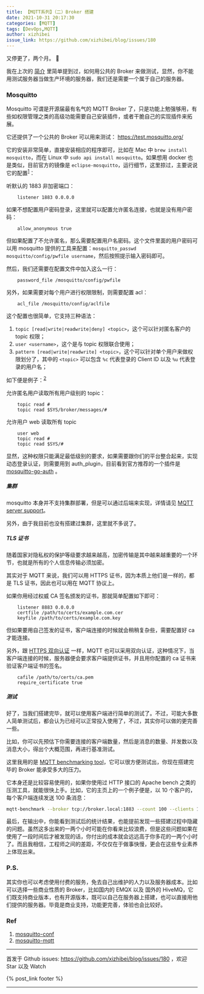 ```yaml
---
title: 【MQTT系列】（二）Broker 搭建
date: 2021-10-31 20:17:30
categories: [MQTT]
tags: [DevOps,MQTT]
author: xizhibei
issue_link: https://github.com/xizhibei/blog/issues/180
---
```

<!-- en_title: mqtt-2-mosquitto-broker-setup -->

又停更了，两个月。 🙈 

我在上次的 [简介](https://github.com/xizhibei/blog/issues/179) 里简单提到过，如何用公共的 Broker 来做测试，显然，你不能用测试服务器当做生产环境的服务器，我们还是需要一个属于自己的服务器。

### Mosquitto

Mosquitto 可谓是开源届最有名气的 MQTT Broker 了，只是功能上勉强够用，有些如权限管理之类的高级功能需要自己安装插件，或者干脆自己的实现插件来拓展。

它还提供了一个公共的 Broker 可以用来测试： <https://test.mosquitto.org/>

它的安装非常简单，直接安装相应的程序即可，比如在 Mac 中 `brew install mosquitto`，而在 Linux 中 `sudo api install mosquitto`。如果想用 docker 也是类似，目前官方的镜像是 `eclipse-mosquitto`，运行细节，这里掠过，主要说说它的配置<sup>[1]</sup>：

听默认的 1883 非加密端口：

```
    listener 1883 0.0.0.0
```

如果不想配置用户密码登录，这里就可以配置允许匿名连接，也就是没有用户密码：

```
    allow_anonymous true
```

但如果配置了不允许匿名，那么需要配置用户名密码。这个文件里面的用户密码可以用 mosquitto 提供的工具来配置：`mosquitto_passwd mosquitto/config/pwfile username`，然后按照提示输入密码即可。

然后，我们还需要在配置文件中加入这么一行：

```
    password_file /mosquitto/config/pwfile
```

另外，如果需要对每个用户进行权限限制，则需要配置 acl：

```
    acl_file /mosquitto/config/aclfile
```

这个配置也很简单，它支持三种语法：

1.  `topic [read|write|readwrite|deny] <topic>`，这个可以针对匿名客户的 topic 权限；
2.  `user <username>`，这个是与 topic 权限联合使用；
3.  `pattern [read|write|readwrite] <topic>`，这个可以针对单个用户来做权限划分了，其中的 `<topic>` 可以包含 `%c` 代表登录的 Client ID 以及 `%u` 代表登录的用户名；

如下便是例子：<sup>[2]</sup>

允许匿名用户读取所有用户级别的 topic：

```
    topic read #
    topic read $SYS/broker/messages/#
```

允许用户 web 读取所有 topic

```
    user web
    topic read #
    topic read $SYS/#
```

显然，这种权限只能满足最低级别的要求，如果需要跟你们的平台整合起来，实现动态登录认证，则需要用到 auth_plugin，目前看到官方推荐的一个插件是 [mosquitto-go-auth](https://github.com/iegomez/mosquitto-go-auth) 。

##### 集群

mosquitto 本身并不支持集群部署，但是可以通过后端来实现，详情请见 [MQTT server support](https://github.com/mqtt/mqtt.org/wiki/server-support)。

另外，由于我目前也没有搭建过集群，这里就不多说了。

##### TLS 证书

随着国家对隐私权的保护等级要求越来越高，加密传输是其中越来越重要的一个环节，也就是所有的个人信息传输必须加密。

其实对于 MQTT 来说，我们可以用 HTTPS 证书，因为本质上他们是一样的，都是 TLS 证书，因此也可以用在 MQTT 协议上。

如果你用经过权威 CA 签名颁发的证书，那就简单配置如下即可：

```
    listener 8883 0.0.0.0
    certfile /path/to/certs/example.com.cer
    keyfile /path/to/certs/example.com.key
```

但如果要用自己签发的证书，客户端连接的时候就会稍稍复杂些，需要配置好 ca 才能连接。

另外，跟 [HTTPS 双向认证](https://github.com/xizhibei/blog/issues/159) 一样，MQTT 也可以采用双向认证，这种情况下，当客户端连接的时候，服务器便会要求客户端提供证书，并且用你配置的 ca 证书来验证客户端证书的签名。

```
    cafile /path/to/certs/ca.pem
    require_certificate true
```

##### 测试

好了，当我们搭建完毕，就可以使用客户端进行简单的测试了。不过，可能大多数人简单测试后，都会认为已经可以正常投入使用了，不过，其实你可以做的更完善一些。

比如，你可以先预估下你需要连接的客户端数量，然后是消息的数量、并发数以及消息大小，得出个大概范围，再进行基准测试。

这里我用的是 [MQTT benchmarking tool](https://github.com/krylovsk/mqtt-benchmark)，它可以很方便测试出，你现在搭建完毕的 Broker 能承受多大的压力。

它本身还是比较容易使用的，如果你使用过 HTTP 接口的 Apache bench 之类的压测工具，就能很快上手。比如，它的主页上的一个例子便是，以 10 个客户的，每个客户端连续发送 100 条消息：

```bash
mqtt-benchmark --broker tcp://broker.local:1883 --count 100 --clients 10 --qos 1 --topic house/bedroom/temperature --payload {\"temperature\":20,\"timestamp\":1597314150}
```

最后，在输出中，你能看到测试后的统计结果，也能提前发现一些搭建过程中隐藏的问题。虽然这多出来的一两个小时可能在你看来比较浪费，但是这些问题如果在使用了一段时间后才被发现的话，你付出的成本就会远远高于你多花的一两个小时了。而且我相信，工程师之间的差距，不仅仅在于做事快慢，更会在这些专业素养上体现出来。

### P.S.

其实你也可以考虑使用付费的服务，免去自己出维护的人力以及服务器成本。比如可以选择一些商业性质的 Broker，比如国内的 EMQX 以及 国外的 HiveMQ，它们既支持商业版本，也有开源版本，既可以自己在服务器上搭建，也可以直接用他们提供的服务器。毕竟是商业支持，功能更完善，体验也会比较好。

### Ref

1.  [mosquitto-conf][1]
2.  [mosquitto-mqtt][2]

[1]: https://mosquitto.org/man/mosquitto-conf-5.html

[2]: https://troy.dack.com.au/mosquitto-mqtt/


***
首发于 Github issues: https://github.com/xizhibei/blog/issues/180 ，欢迎 Star 以及 Watch

{% post_link footer %}
***